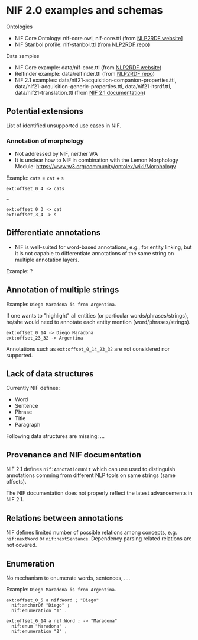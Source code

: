 # NIF 2.0 examples and schemas

Ontologies

* NIF Core Ontology: nif-core.owl, nif-core.ttl (from [NLP2RDF website](https://persistence.uni-leipzig.org/nlp2rdf/ontologies/nif-core/nif-core.owl)]
* NIF Stanbol profile: nif-stanbol.ttl (from [NLP2RDF repo](https://github.com/NLP2RDF/ontologies/blob/master/nif-core/nif-stanbol.ttl))

Data samples

* NIF Core example: data/nif-core.ttl (from [NLP2RDF website](https://persistence.uni-leipzig.org/nlp2rdf/ontologies/nif-core/example.ttl))
* Relfinder example: data/relfinder.ttl (from [NLP2RDF repo](https://github.com/NLP2RDF/website/blob/master/examples/relfinder/2013_12_06/nifexample.ttl))
* NIF 2.1 examples: data/nif21-acquisition-companion-properties.ttl, data/nif21-acquisition-generic-properties.ttl, data/nif21-itsrdf.ttl, data/nif21-translation.ttl (from [NIF 2.1 documentation](https://github.com/NLP2RDF/documentation/tree/master/docs/includes))


## Potential extensions

List of identified unsupported use cases in NIF.

### Annotation of morphology

- Not addressed by NIF, neither WA
- It is unclear how to NIF in combination with the Lemon Morphology Module: https://www.w3.org/community/ontolex/wiki/Morphology

Example:
`cats` = `cat` + `s`
```
ext:offset_0_4 -> cats

=

ext:offset_0_3 -> cat
ext:offset_3_4 -> s
```


## Differentiate annotations

- NIF is well-suited for word-based annotations, e.g., for entity linking, but it is not capable to differentiate annotations of the same string on multiple annotation layers.

Example: ?

## Annotation of multiple strings

Example:
`Diego Maradona is from Argentina.`

If one wants to "highlight" all entities (or particular words/phrases/strings), he/she would need to annotate each entity mention (word/phrases/strings).
```
ext:offset_0_14 -> Diego Maradona
ext:offset_23_32 -> Argentina
```

Annotations such as `ext:offset_0_14_23_32` are not considered nor supported.

## Lack of data structures

Currently NIF defines:

- Word
- Sentence
- Phrase
- Title
- Paragraph

Following data structures are missing: ...

## Provenance and NIF documentation

NIF 2.1 defines `nif:AnnotationUnit` which can use used to distinguish annotations comming from different NLP tools on same strings (same offsets).

The NIF documentation does not properly reflect the latest advancements in NIF 2.1.

## Relations between annotations

NIF defines limited number of possible relations among concepts, e.g. `nif:nextWord` or `nif:nextSentance`.
Dependency parsing related relations are not covered.

## Enumeration

No mechanism to enumerate words, sentences, ....

Example:
`Diego Maradona is from Argentina.`

```
ext:offset_0_5 a nif:Word ; "Diego"
  nif:anchorOf "Diego" ;
  nif:enumeration "1" .
  
ext:offset_6_14 a nif:Word ; -> "Maradona"
  nif:enum "Maradona" .
  nif:enumeration "2" ;
```
